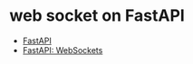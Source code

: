 # web socket on FastAPI
- [FastAPI](https://fastapi.tiangolo.com/)
- [FastAPI: WebSockets](https://fastapi.tiangolo.com/advanced/websockets/#__tabbed_1_1)



